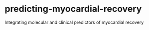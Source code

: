 # predicting-myocardial-recovery
Integrating molecular and clinical predictors of myocardial recovery
